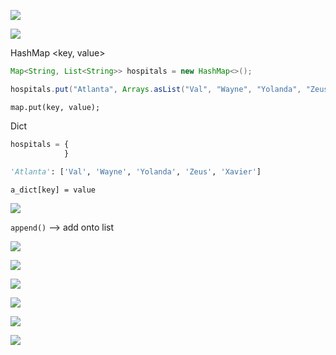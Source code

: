 

![](../z/aharo24%202023-02-12%20at%202.02.04%20PM.png)




![](../z/aharo24%202023-02-12%20at%202.02.28%20PM.png)




HashMap <key, value> 
``` java
Map<String, List<String>> hospitals = new HashMap<>();

hospitals.put("Atlanta", Arrays.asList("Val", "Wayne", "Yolanda", "Zeus", "Xavier"));
```

`map.put(key, value);`




Dict 
``` python
hospitals = { 
			}
			
'Atlanta': ['Val', 'Wayne', 'Yolanda', 'Zeus', 'Xavier']
```

`a_dict[key] = value`


![](../z/aharo24%202023-02-12%20at%203.31.58%20PM.png)



`append()` --> add onto list

![](../z/aharo24%202023-02-12%20at%208.48.23%20PM.png)

![](../z/aharo24%202023-02-12%20at%208.57.08%20PM.png)



![](../z/aharo24%202023-02-12%20at%209.11.19%20PM.png)

![](../z/aharo24%202023-02-12%20at%2010.21.20%20PM.png)


![](../z/aharo24%202023-02-12%20at%2010.26.30%20PM.png)


![](../z/aharo24%202023-02-12%20at%2010.36.07%20PM.png)














